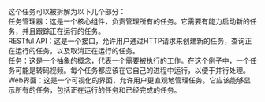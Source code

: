 这个任务可以被拆解为以下几个部分：  
任务管理器：这是一个核心组件，负责管理所有的任务。它需要有能力启动新的任务，并且跟踪正在运行的任务。  
RESTful API：这是一个接口，允许用户通过HTTP请求来创建新的任务，查询正在运行的任务，以及取消正在运行的任务。  
任务：这是一个抽象的概念，代表一个需要被执行的工作。在这个例子中，一个任务可能是转码视频。每个任务都应该在它自己的进程中运行，以便于并行处理。  
Web界面：这是一个可视化的界面，允许用户更直观地管理任务。它应该能够显示所有的任务，包括正在运行的任务和已经完成的任务。